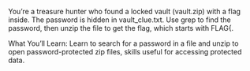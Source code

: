 You’re a treasure hunter who found a locked vault (vault.zip) with a flag inside. The password is hidden in vault_clue.txt. Use grep to find the password, then unzip the file to get the flag, which starts with FLAG{.

What You’ll Learn: Learn to search for a password in a file and unzip to open password-protected zip files, skills useful for accessing protected data.
